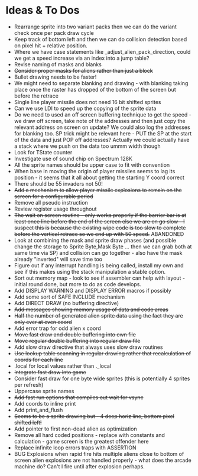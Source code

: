 # Ideas & To Dos

* Rearrange sprite into two variant packs then we can do the variant check once per pack draw cycle
* Keep track of bottom left and then we can do collision detection based on pixel hit + relative position.
* Where we have case statements like _adjust_alien_pack_direction, could we get a speed increase via an index into a jump table?
* Revise naming of masks and blanks
* ~~Consider proper masks for aliens rather than just a block~~
* Bullet drawing needs to be faster!
* We might need to separate blanking and drawing - with blanking taking place once the raster has dropped of the bottom of the screen but before the retrace
* Single line player missile does not need 16 bit shifted sprites
* Can we use LDI to speed up the copying of the sprite data
* Do we need to used an off screen buffering technique to get the speed - we draw off screen, take note of the addresses and then just copy the relevant address on screen on update?  We could also log the addresses for blanking too.  SP trick might be relevant here - PUT the SP at the start of the data and just POP off addresses?   Actually we could actually have a stack where we push on the data too ummm width though
* Look for TState counter
* Investigate use of sound chip on Spectrum 128K
* All the sprite names should be upper case to fit with convention
* When base in moving the origin of player missiles seems to lag its position - it seems that it all about getting the starting Y coord correct
* There should be 55 invaders not 50!
* ~~Add a mechanism to allow player missile explosions to remain on the screen for a configurable period~~
* Remove all pseudo instruction
* Review register usage throughout
* ~~The wait on screen routine - only works properly if the barrier bar is at least once line before the end of the screen else we are on go slow - I suspect this is because the existing wipe code is too slow to complete before the vertical retrace so we end up with 50 speed.~~ ABANDONED
* Look at combining the mask and sprite draw phases (and possible change the storage to Sprite Byte,Mask Byte ... then we can grab both at same time via SP) and collision can go together - also have the mask already "inverted" will save time too
* Figure out if any interrupt handling is being called, install my own and see if this makes using the stack manipulation a stable option.
* Sort out memory map - look to see if assembler can help with layout - initial round done, but more to do as code develops.
* Add DISPLAY WARNING and DISPLAY ERROR macros if possibly
* Add some sort of SAFE INCLUDE mechanism
* Add DIRECT DRAW (no buffering directive)
* ~~Add messages showing memory usage of data and code areas~~
* ~~Half the number of generated alien sprite data using the fact they are only ever at even coord~~
* Add error trap for odd alien x coord
* ~~Move fast draw and double buffering into own file~~
* ~~Move regular double buffering into regular draw file~~
* Add slow draw directive that always uses slow draw routines
* ~~Use lookup table scanning in regular drawing rather that recalculation of coords for each line~~
* .local for local values rather than ._local
* ~~Integrate fast draw into game~~
* Consider fast draw for one byte wide sprites (this is potentially 4 sprites per refresh)
* Uppercase sprite names
* ~~Add fast run options that compiles out wait for vsync~~
* Add coords to inline print
* Add print_and_flush
* ~~Seems to be a sprite drawing but - 4 deep horiz line, bottom pixel shifted left!~~
* Add pointer to first non-dead alien as optimization
* Remove all hard coded positions - replace with constants and calculation - game screen is the greatest offender here
* Replace infinite loop errors traps with ASSERTION
* BUG Explosions when rapid fire hits multiple aliens close to bottom of screen alien explosions are not handled properly - what does the arcade machine do?  Can't I fire until after explosion perhaps.

  